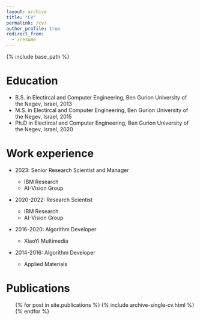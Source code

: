 ```yaml
---
layout: archive
title: "CV"
permalink: /cv/
author_profile: true
redirect_from:
  - /resume
---
```


{% include base_path %}

Education
======
* B.S. in Electircal and Computer Engineering, Ben Gurion University of the Negev, Israel, 2013
* M.S. in Electircal and Computer Engineering, Ben Gurion University of the Negev, Israel, 2015
* Ph.D in Electircal and Computer Engineering, Ben Gurion University of the Negev, Israel, 2020

Work experience
======
* 2023: Senior Research Scientist and Manager
  * IBM Research
  * AI-Vision Group

* 2020-2022: Research Scientist
  * IBM Research
  * AI-Vision Group

* 2016-2020: Algorithm Developer
  * XiaoYi Multimedia

* 2014-2016: Algorithm Developer
  * Applied Materials


  
<!-- Skills
======
* Skill 1
* Skill 2
  * Sub-skill 2.1
  * Sub-skill 2.2
  * Sub-skill 2.3
* Skill 3 -->

Publications
======
  <ul>{% for post in site.publications %}
    {% include archive-single-cv.html %}
  {% endfor %}</ul>
  
<!-- Talks
======
  <ul>{% for post in site.talks %}
    {% include archive-single-talk-cv.html %}
  {% endfor %}</ul>
  
Teaching
======
  <ul>{% for post in site.teaching %}
    {% include archive-single-cv.html %}
  {% endfor %}</ul>
  
Service and leadership
======
* Currently signed in to 43 different slack teams -->
